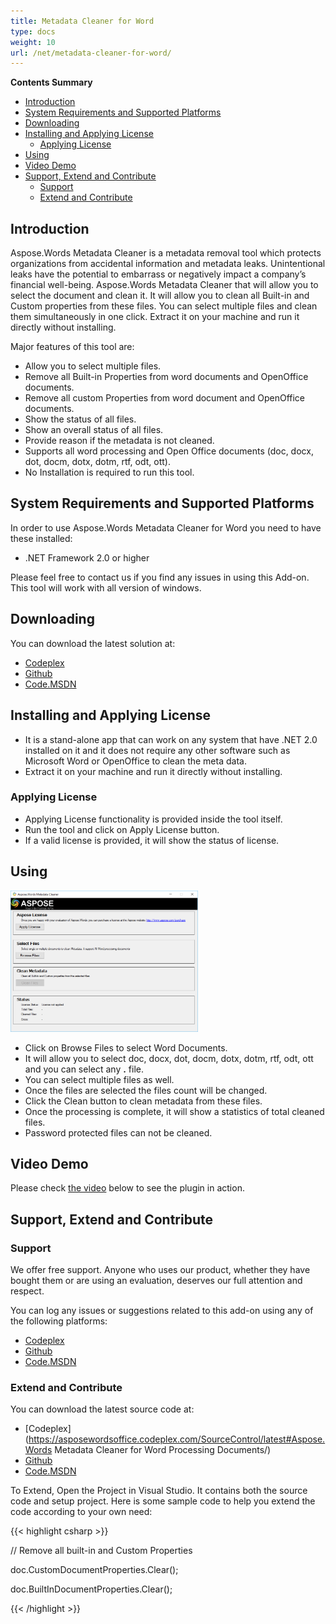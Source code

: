 ```yaml
---
title: Metadata Cleaner for Word
type: docs
weight: 10
url: /net/metadata-cleaner-for-word/
---
```


**Contents Summary**

- [Introduction](#MetadataCleanerforWord-Introduction)
- [System Requirements and Supported Platforms](#MetadataCleanerforWord-SystemRequirementsandSupportedPlatforms)
- [Downloading](#MetadataCleanerforWord-Downloading)
- [Installing and Applying License](#MetadataCleanerforWord-InstallingandApplyingLicense) 
  - [Applying License](#MetadataCleanerforWord-ApplyingLicense)
- [Using](#MetadataCleanerforWord-Using)
- [Video Demo](#MetadataCleanerforWord-VideoDemo)
- [Support, Extend and Contribute](#MetadataCleanerforWord-Support,ExtendandContribute) 
  - [Support](#MetadataCleanerforWord-Support)
  - [Extend and Contribute](#MetadataCleanerforWord-ExtendandContribute)
## **Introduction**
Aspose.Words Metadata Cleaner is a metadata removal tool which protects organizations from accidental information and metadata leaks. Unintentional leaks have the potential to embarrass or negatively impact a company’s financial well-being. Aspose.Words Metadata Cleaner that will allow you to select the document and clean it. It will allow you to clean all Built-in and Custom properties from these files. You can select multiple files and clean them simultaneously in one click. Extract it on your machine and run it directly without installing.

Major features of this tool are:

- Allow you to select multiple files.
- Remove all Built-in Properties from word documents and OpenOffice documents.
- Remove all custom Properties from word document and OpenOffice documents.
- Show the status of all files.
- Show an overall status of all files.
- Provide reason if the metadata is not cleaned.
- Supports all word processing and Open Office documents (doc, docx, dot, docm, dotx, dotm, rtf, odt, ott).
- No Installation is required to run this tool.
## **System Requirements and Supported Platforms**
In order to use Aspose.Words Metadata Cleaner for Word you need to have these installed:

- .NET Framework 2.0 or higher

Please feel free to contact us if you find any issues in using this Add-on.
This tool will work with all version of windows.
## **Downloading**
You can download the latest solution at:

- [Codeplex](https://asposewordsoffice.codeplex.com/releases/view/620032)
- [Github](https://github.com/aspose-words/Aspose.Words-for-.NET/releases/tag/metadataCleanerWord)
- [Code.MSDN](https://code.msdn.microsoft.com/AsposeWords-Metadata-5445a838)
## **Installing and Applying License**
- It is a stand-alone app that can work on any system that have .NET 2.0 installed on it and it does not require any other software such as Microsoft Word or OpenOffice to clean the meta data.
- Extract it on your machine and run it directly without installing.
### **Applying License**
- Applying License functionality is provided inside the tool itself.
- Run the tool and click on Apply License button.
- If a valid license is provided, it will show the status of license.
## **Using**
![todo:image_alt_text](metadata-cleaner-for-word_1)

- Click on Browse Files to select Word Documents.
- It will allow you to select doc, docx, dot, docm, dotx, dotm, rtf, odt, ott and you can select any **.** file.
- You can select multiple files as well.
- Once the files are selected the files count will be changed.
- Click the Clean button to clean metadata from these files.
- Once the processing is complete, it will show a statistics of total cleaned files.
- Password protected files can not be cleaned.
## **Video Demo**
Please check [the video](https://youtu.be/eK0i8RKmCDM) below to see the plugin in action.
## **Support, Extend and Contribute**
### **Support**
We offer free support. Anyone who uses our product, whether they have bought them or are using an evaluation, deserves our full attention and respect.

You can log any issues or suggestions related to this add-on using any of the following platforms:

- [Codeplex](https://asposewordsoffice.codeplex.com/discussions)
- [Github](https://github.com/aspose-words/Aspose.Words-for-.NET/issues)
- [Code.MSDN](https://code.msdn.microsoft.com/AsposeWords-Metadata-5445a838/view/Discussions)
### **Extend and Contribute**
You can download the latest source code at:

- [Codeplex](https://asposewordsoffice.codeplex.com/SourceControl/latest#Aspose.Words Metadata Cleaner for Word Processing Documents/)
- [Github](https://github.com/aspose-words/Aspose.Words-for-.NET/tree/master/Plugins/Word/Aspose.Words%20Metadata%20Cleaner%20for%20Word%20Processing%20Documents)
- [Code.MSDN](https://code.msdn.microsoft.com/AsposeWords-Metadata-5445a838/view/SourceCode)

To Extend, Open the Project in Visual Studio. It contains both the source code and setup project.
Here is some sample code to help you extend the code according to your own need:

{{< highlight csharp >}}

 // Remove all built-in and Custom Properties

doc.CustomDocumentProperties.Clear();

doc.BuiltInDocumentProperties.Clear();

{{< /highlight >}}
